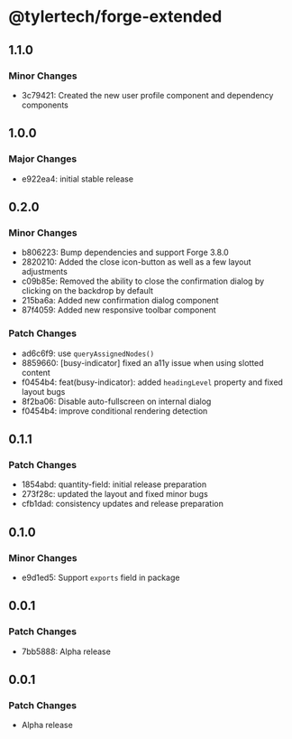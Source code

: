 # @tylertech/forge-extended

## 1.1.0

### Minor Changes

- 3c79421: Created the new user profile component and dependency components

## 1.0.0

### Major Changes

- e922ea4: initial stable release

## 0.2.0

### Minor Changes

- b806223: Bump dependencies and support Forge 3.8.0
- 2820210: Added the close icon-button as well as a few layout adjustments
- c09b85e: Removed the ability to close the confirmation dialog by clicking on the backdrop by default
- 215ba6a: Added new confirmation dialog component
- 87f4059: Added new responsive toolbar component

### Patch Changes

- ad6c6f9: use `queryAssignedNodes()`
- 8859660: [busy-indicator] fixed an a11y issue when using slotted content
- f0454b4: feat(busy-indicator): added `headingLevel` property and fixed layout bugs
- 8f2ba06: Disable auto-fullscreen on internal dialog
- f0454b4: improve conditional rendering detection

## 0.1.1

### Patch Changes

- 1854abd: quantity-field: initial release preparation
- 273f28c: updated the layout and fixed minor bugs
- cfb1dad: consistency updates and release preparation

## 0.1.0

### Minor Changes

- e9d1ed5: Support `exports` field in package

## 0.0.1

### Patch Changes

- 7bb5888: Alpha release

## 0.0.1

### Patch Changes

- Alpha release
